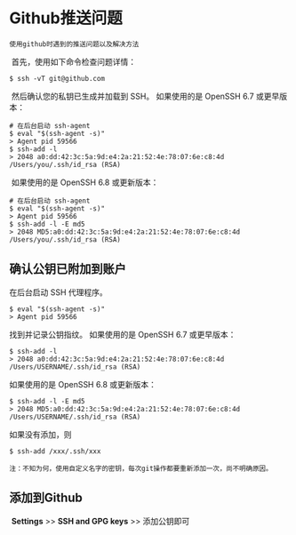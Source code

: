 # Github推送问题


    使用github时遇到的推送问题以及解决方法

<!--more-->

​	首先，使用如下命令检查问题详情：

```shell
$ ssh -vT git@github.com
```

​	然后确认您的私钥已生成并加载到 SSH。 如果使用的是 OpenSSH 6.7 或更早版本：

```shell
# 在后台启动 ssh-agent
$ eval "$(ssh-agent -s)"
> Agent pid 59566
$ ssh-add -l
> 2048 a0:dd:42:3c:5a:9d:e4:2a:21:52:4e:78:07:6e:c8:4d /Users/you/.ssh/id_rsa (RSA)
```

​	如果使用的是 OpenSSH 6.8 或更新版本：

```shell
# 在后台启动 ssh-agent
$ eval "$(ssh-agent -s)"
> Agent pid 59566
$ ssh-add -l -E md5
> 2048 MD5:a0:dd:42:3c:5a:9d:e4:2a:21:52:4e:78:07:6e:c8:4d /Users/you/.ssh/id_rsa (RSA)
```

## 确认公钥已附加到账户

​在后台启动 SSH 代理程序。

```shell
$ eval "$(ssh-agent -s)"
> Agent pid 59566
```

​找到并记录公钥指纹。 如果使用的是 OpenSSH 6.7 或更早版本：

```shell
$ ssh-add -l
> 2048 a0:dd:42:3c:5a:9d:e4:2a:21:52:4e:78:07:6e:c8:4d /Users/USERNAME/.ssh/id_rsa (RSA)
```

​如果使用的是 OpenSSH 6.8 或更新版本：

```shell
$ ssh-add -l -E md5
> 2048 MD5:a0:dd:42:3c:5a:9d:e4:2a:21:52:4e:78:07:6e:c8:4d /Users/USERNAME/.ssh/id_rsa (RSA)
```

如果没有添加，则

```shell
$ ssh-add /xxx/.ssh/xxx
```
    注：不知为何，使用自定义名字的密钥，每次git操作都要重新添加一次，尚不明确原因。
## 添加到Github

​	**Settings** >> **SSH and GPG keys** >> 添加公钥即可

